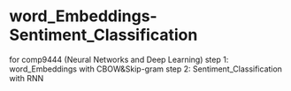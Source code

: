# word_Embeddings-Sentiment_Classification
for comp9444 (Neural Networks and Deep Learning)
step 1: word_Embeddings with CBOW&Skip-gram
step 2: Sentiment_Classification with RNN
